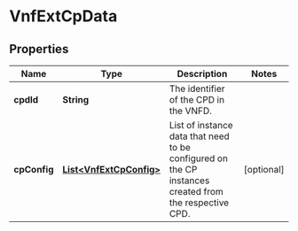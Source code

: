 
# VnfExtCpData

## Properties
Name | Type | Description | Notes
------------ | ------------- | ------------- | -------------
**cpdId** | **String** | The identifier of the CPD in the VNFD.  | 
**cpConfig** | [**List&lt;VnfExtCpConfig&gt;**](VnfExtCpConfig.md) | List of instance data that need to be configured on the CP instances created from the respective CPD.  |  [optional]



